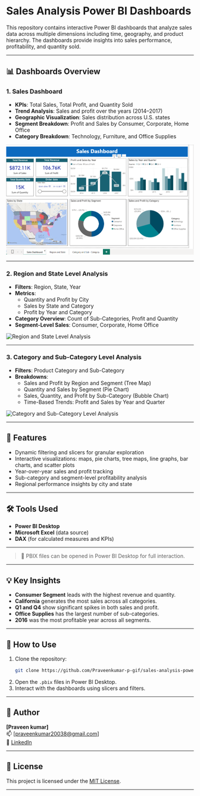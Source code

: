 # Sales Analysis Power BI Dashboards

This repository contains interactive Power BI dashboards that analyze sales data across multiple dimensions including time, geography, and product hierarchy. The dashboards provide insights into sales performance, profitability, and quantity sold.

---

## 📊 Dashboards Overview

### 1. Sales Dashboard

- **KPIs**: Total Sales, Total Profit, and Quantity Sold
- **Trend Analysis**: Sales and profit over the years (2014–2017)
- **Geographic Visualization**: Sales distribution across U.S. states
- **Segment Breakdown**: Profit and Sales by Consumer, Corporate, Home Office
- **Category Breakdown**: Technology, Furniture, and Office Supplies

![Sales Dashboard](https://github.com/Praveenkumar-p-gif/Superstore-/blob/main/Superstore/Sales%20dashboard.png)

---

### 2. Region and State Level Analysis

- **Filters**: Region, State, Year
- **Metrics**:
  - Quantity and Profit by City
  - Sales by State and Category
  - Profit by Year and Category
- **Category Overview**: Count of Sub-Categories, Profit and Quantity
- **Segment-Level Sales**: Consumer, Corporate, Home Office

![Region and State Level Analysis](main/Superstore/Region%20and%20State.png)

---

### 3. Category and Sub-Category Level Analysis

- **Filters**: Product Category and Sub-Category
- **Breakdowns**:
  - Sales and Profit by Region and Segment (Tree Map)
  - Quantity and Sales by Segment (Pie Chart)
  - Sales, Quantity, and Profit by Sub-Category (Bubble Chart)
  - Time-Based Trends: Profit and Sales by Year and Quarter

![Category and Sub-Category Level Analysis](./Category%20and%20Sub%20-%20Category.png)

---

## 🚀 Features

- Dynamic filtering and slicers for granular exploration
- Interactive visualizations: maps, pie charts, tree maps, line graphs, bar charts, and scatter plots
- Year-over-year sales and profit tracking
- Sub-category and segment-level profitability analysis
- Regional performance insights by city and state

---

## 🛠️ Tools Used

- **Power BI Desktop**
- **Microsoft Excel** (data source)
- **DAX** (for calculated measures and KPIs)

---

> 📎 PBIX files can be opened in Power BI Desktop for full interaction.

---

## 💡 Key Insights

- **Consumer Segment** leads with the highest revenue and quantity.
- **California** generates the most sales across all categories.
- **Q1 and Q4** show significant spikes in both sales and profit.
- **Office Supplies** has the largest number of sub-categories.
- **2016** was the most profitable year across all segments.

---

## 📎 How to Use

1. Clone the repository:
    ```bash
    git clone https://github.com/Praveenkumar-p-gif/sales-analysis-powerbi.git
    ```
2. Open the `.pbix` files in Power BI Desktop.
3. Interact with the dashboards using slicers and filters.

---

## 👤 Author

**[Praveen kumar]**  
📫 [praveenkumar20038@gmail.com]  
🔗 [LinkedIn](https://linkedin.com/in/itzpraveen)

---

## 📜 License

This project is licensed under the [MIT License](LICENSE).

---



